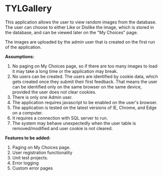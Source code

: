 # TYLGallery

This application allows the user to view random images from the database.
The user can choose to either Like or Dislike the image, which is stored in the database, and can be viewed later on the "My Choices" page.

The images are uploaded by the admin user that is created on the first run of the application.

<b>Assumptions:</b>
1. No paging on My Choices page, so if there are too many images to load it may take a long time or the application may break.
2. No users can be created. The users are identified by cookie data, which gets created once they submit their first feedback. That means the user can be identified only on the same browser on the same device, provided the user does not clear cookies.
3. There is only one Admin user.
4. The application requires javascript to be enabled on the user's browser.
5. The application is tested on the latest versions of IE, Chrome, and Edge on a computer.
6. It requires a connection with SQL server to run.
7. The system may behave unexpectedly when the user table is removed/modified and user cookie is not cleared.

<b>Features to be added:</b>
1. Paging on My Choices page.
2. User registration functionality
3. Unit test projects.
4. Error logging
5. Custom error pages
